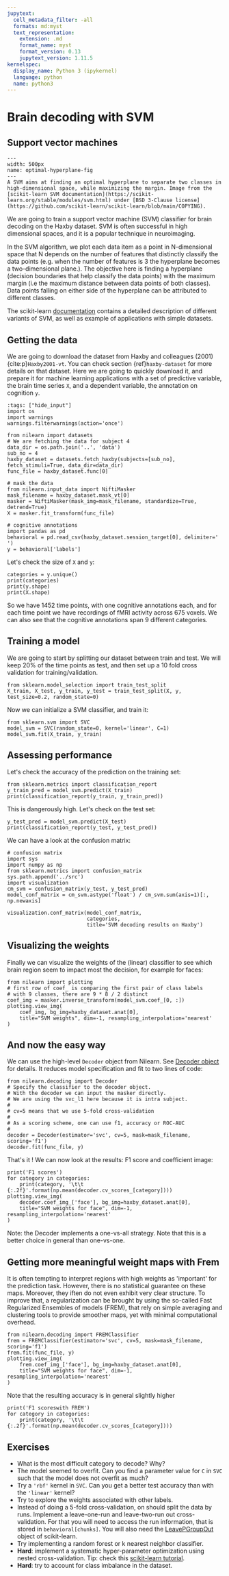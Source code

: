 ```yaml
---
jupytext:
  cell_metadata_filter: -all
  formats: md:myst
  text_representation:
    extension: .md
    format_name: myst
    format_version: 0.13
    jupytext_version: 1.11.5
kernelspec:
  display_name: Python 3 (ipykernel)
  language: python
  name: python3
---
```


# Brain decoding with SVM

## Support vector machines
```{figure} svm_decoding/optimal-hyperplane.png
---
width: 500px
name: optimal-hyperplane-fig
---
A SVM aims at finding an optimal hyperplane to separate two classes in high-dimensional space, while maximizing the margin. Image from the [scikit-learn SVM documentation](https://scikit-learn.org/stable/modules/svm.html) under [BSD 3-Clause license](https://github.com/scikit-learn/scikit-learn/blob/main/COPYING).
```
We are going to train a support vector machine (SVM) classifier for brain decoding on the Haxby dataset. SVM is often successful in high dimensional spaces, and it is a popular technique in neuroimaging.

In the SVM algorithm, we plot each data item as a point in N-dimensional space that N depends on the number of features that distinctly classify the data points (e.g. when the number of features is 3 the hyperplane becomes a two-dimensional plane.). The objective here is finding a hyperplane (decision boundaries that help classify the data points) with the maximum margin (i.e the maximum distance between data points of both classes). Data points falling on either side of the hyperplane can be attributed to different classes.

The scikit-learn [documentation](https://scikit-learn.org/stable/modules/svm.html) contains a detailed description of different variants of SVM, as well as example of applications with simple datasets.

## Getting the data
We are going to download the dataset from Haxby and colleagues (2001) {cite:p}`Haxby2001-vt`. You can check section {ref}`haxby-dataset` for more details on that dataset. Here we are going to quickly download it, and prepare it for machine learning applications with a set of predictive variable, the brain time series `X`, and a dependent variable, the annotation on cognition `y`.
```{code-cell} python3
:tags: ["hide_input"]
import os
import warnings
warnings.filterwarnings(action='once')

from nilearn import datasets
# We are fetching the data for subject 4
data_dir = os.path.join('..', 'data')
sub_no = 4
haxby_dataset = datasets.fetch_haxby(subjects=[sub_no], fetch_stimuli=True, data_dir=data_dir)
func_file = haxby_dataset.func[0]

# mask the data
from nilearn.input_data import NiftiMasker
mask_filename = haxby_dataset.mask_vt[0]
masker = NiftiMasker(mask_img=mask_filename, standardize=True, detrend=True)
X = masker.fit_transform(func_file)

# cognitive annotations
import pandas as pd
behavioral = pd.read_csv(haxby_dataset.session_target[0], delimiter=' ')
y = behavioral['labels']
```

Let's check the size of `X` and `y`:
```{code-cell} python3
categories = y.unique()
print(categories)
print(y.shape)
print(X.shape)
```
So we have 1452 time points, with one cognitive annotations each, and for each time point we have recordings of fMRI activity across 675 voxels. We can also see that the cognitive annotations span 9 different categories.

## Training a model
We are going to start by splitting our dataset between train and test. We will keep 20% of the time points as test, and then set up a 10 fold cross validation for training/validation.
```{code-cell} python3
from sklearn.model_selection import train_test_split
X_train, X_test, y_train, y_test = train_test_split(X, y, test_size=0.2, random_state=0)   
```

Now we can initialize a SVM classifier, and train it:
```{code-cell} python3
from sklearn.svm import SVC
model_svm = SVC(random_state=0, kernel='linear', C=1)
model_svm.fit(X_train, y_train)
```
## Assessing performance
Let's check the accuracy of the prediction on the training set:
```{code-cell} python3
from sklearn.metrics import classification_report
y_train_pred = model_svm.predict(X_train)
print(classification_report(y_train, y_train_pred))
```
This is dangerously high. Let's check on the test set:
```{code-cell} python3
y_test_pred = model_svm.predict(X_test)
print(classification_report(y_test, y_test_pred))
```

We can have a look at the confusion matrix:
```{code-cell} python3
# confusion matrix
import sys
import numpy as np
from sklearn.metrics import confusion_matrix
sys.path.append('../src')
import visualization
cm_svm = confusion_matrix(y_test, y_test_pred)
model_conf_matrix = cm_svm.astype('float') / cm_svm.sum(axis=1)[:, np.newaxis]

visualization.conf_matrix(model_conf_matrix,
                          categories,
                          title='SVM decoding results on Haxby')
```
## Visualizing the weights
Finally we can visualize the weights of the (linear) classifier to see which brain region seem to impact most the decision, for example for faces:
```{code-cell} python3
from nilearn import plotting
# first row of coef_ is comparing the first pair of class labels
# with 9 classes, there are 9 * 8 / 2 distinct
coef_img = masker.inverse_transform(model_svm.coef_[0, :])
plotting.view_img(
    coef_img, bg_img=haxby_dataset.anat[0],
    title="SVM weights", dim=-1, resampling_interpolation='nearest'
)
```
## And now the easy way
We can use the high-level `Decoder` object from Nilearn. See [Decoder object](https://nilearn.github.io/dev/modules/generated/nilearn.decoding.Decoder.html) for details. It reduces model specification and fit to two lines of code: 
```
from nilearn.decoding import Decoder
# Specify the classifier to the decoder object.
# With the decoder we can input the masker directly.
# We are using the svc_l1 here because it is intra subject.
#
# cv=5 means that we use 5-fold cross-validation
#
# As a scoring scheme, one can use f1, accuracy or ROC-AUC
#
decoder = Decoder(estimator='svc', cv=5, mask=mask_filename, scoring='f1') 
decoder.fit(func_file, y)
```
That's it !
We can now look at the results: F1 score and coefficient image:
```
print('F1 scores')
for category in categories:
    print(category, '\t\t    {:.2f}'.format(np.mean(decoder.cv_scores_[category])))
plotting.view_img(
    decoder.coef_img_['face'], bg_img=haxby_dataset.anat[0],
    title="SVM weights for face", dim=-1, resampling_interpolation='nearest'
)
```
Note: the Decoder implements a one-vs-all strategy. Note that this is a better choice in general than one-vs-one.
## Getting more meaningful weight maps with Frem
It is often tempting to interpret regions with high weights as 'important' for the prediction task. However, there is no statistical guarantee on these maps. Moreover, they iften do not even exhibit very clear structure. To improve that, a regularization can be brought by using the so-called Fast Regularized Ensembles of models (FREM), that rely on simple averaging and clustering tools to provide smoother maps, yet with minimal computational overhead.  
```
from nilearn.decoding import FREMClassifier
frem = FREMClassifier(estimator='svc', cv=5, mask=mask_filename, scoring='f1')
frem.fit(func_file, y)
plotting.view_img(
    frem.coef_img_['face'], bg_img=haxby_dataset.anat[0],
    title="SVM weights for face", dim=-1, resampling_interpolation='nearest'
)
```
Note that the resulting accuracy is in general slightly higher
```
print('F1 scoreswith FREM')
for category in categories:
    print(category, '\t\t    {:.2f}'.format(np.mean(decoder.cv_scores_[category])))
```
## Exercises
 * What is the most difficult category to decode? Why?
 * The model seemed to overfit. Can you find a parameter value for `C` in `SVC` such that the model does not overfit as much?
 * Try a `'rbf'` kernel in `SVC`. Can you get a better test accuracy than with the `'linear'` kernel?
 * Try to explore the weights associated with other labels.
 * Instead of doing a 5-fold cross-validation, on should split the data by runs.
Implement a leave-one-run and leave-two-run out cross-validation. For that you will need to access the run information, that is stored in `behavioral[chunks]`. You will also need the [LeavePGroupOut](https://scikit-learn.org/stable/modules/generated/sklearn.model_selection.LeavePGroupsOut.html#sklearn.model_selection.LeavePGroupsOut) object of scikit-learn.
 * Try implementing a random forest or k nearest neighbor classifier.
 * **Hard**: implement a systematic hyper-parameter optimization using nested cross-validation. Tip: check this [scikit-learn tutorial](https://scikit-learn.org/stable/auto_examples/model_selection/plot_grid_search_digits.html#sphx-glr-auto-examples-model-selection-plot-grid-search-digits-py).
 * **Hard**: try to account for class imbalance in the dataset.

